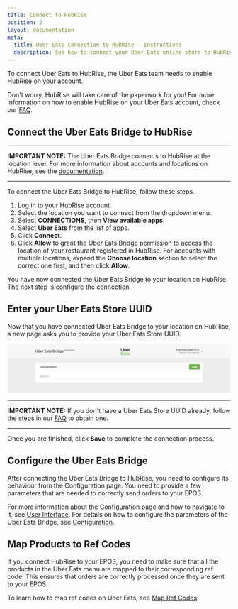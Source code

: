 ```yaml
---
title: Connect to HubRise
position: 2
layout: documentation
meta:
  title: Uber Eats Connection to HubRise - Instructions
  description: See how to connect your Uber Eats online store to HubRise. Connection is simple. Send the link to your Uber Eats page to HubRise and follow a few steps to connect.
---
```


To connect Uber Eats to HubRise, the Uber Eats team needs to enable HubRise on your account.

Don't worry, HubRise will take care of the paperwork for you! For more information on how to enable HubRise on your Uber Eats account, check our [FAQ](/apps/uber-eats/faqs/request-uber-eats-api-activation/).

## Connect the Uber Eats Bridge to HubRise

---

**IMPORTANT NOTE:** The Uber Eats Bridge connects to HubRise at the location level. For more information about accounts and locations on HubRise, see the [documentation](https://www.hubrise.com/docs/getting-started/#accounts-and-locations).

---

To connect the Uber Eats Bridge to HubRise, follow these steps.

1. Log in to your HubRise account.
1. Select the location you want to connect from the dropdown menu.
1. Select **CONNECTIONS**, then **View available apps**.
1. Select **Uber Eats** from the list of apps.
1. Click **Connect**.
1. Click **Allow** to grant the Uber Eats Bridge permission to access the location of your restaurant registered in HubRise. For accounts with multiple locations, expand the **Choose location** section to select the correct one first, and then click **Allow**.

You have now connected the Uber Eats Bridge to your location on HubRise. The next step is configure the connection.

## Enter your Uber Eats Store UUID

Now that you have connected Uber Eats Bridge to your location on HubRise, a new page asks you to provide your Uber Eats Store UUID.

![Uber Eats store UUID](../images/001-en-store-id.png)

---

**IMPORTANT NOTE:** If you don't have a Uber Eats Store UUID already, follow the steps in our [FAQ](/apps/uber-eats/faqs/request-uber-eats-api-activation/) to obtain one.

---

Once you are finished, click **Save** to complete the connection process.

## Configure the Uber Eats Bridge

After connecting the Uber Eats Bridge to HubRise, you need to configure its behaviour from the Configuration page. You need to provide a few parameters that are needed to correctly send orders to your EPOS.

For more information about the Configuration page and how to navigate to it, see [User Interface](/apps/uber-eats/user-interface/#configuration-page). For details on how to configure the parameters of the Uber Eats Bridge, see [Configuration](/apps/uber-eats/configuration).

## Map Products to Ref Codes

If you connect HubRise to your EPOS, you need to make sure that all the products in the Uber Eats menu are mapped to their corresponding ref code. This ensures that orders are correctly processed once they are sent to your EPOS.

To learn how to map ref codes on Uber Eats, see [Map Ref Codes](/apps/uber-eats/map-ref-codes).
